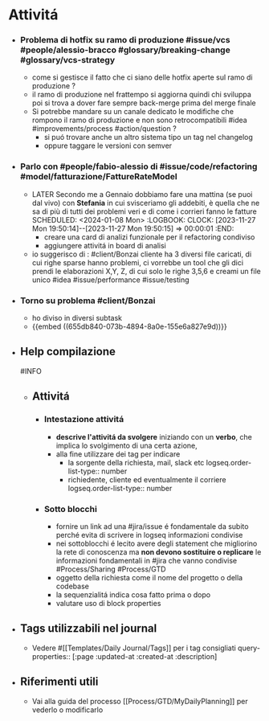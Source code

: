 # Attivitá
- ### Problema di hotfix su ramo di produzione #issue/vcs #people/alessio-bracco #glossary/breaking-change #glossary/vcs-strategy
	- come si gestisce il fatto che ci siano delle hotfix aperte sul ramo di produzione ?
	- il ramo di produzione nel frattempo si aggiorna quindi chi sviluppa poi si trova a dover fare sempre back-merge prima del merge finale
	- Si potrebbe mandare su un canale dedicato le modifiche che rompono il ramo di produzione e non sono retrocompatibili #idea #improvements/process #action/question   ?
		- si puó trovare anche un altro sistema tipo un tag nel changelog
		- oppure taggare le versioni con semver
- ###  Parlo con #people/fabio-alessio di #issue/code/refactoring #model/fatturazione/FattureRateModel
	- LATER Secondo me a Gennaio dobbiamo fare una mattina (se puoi dal vivo) con **Stefania** in cui svisceriamo gli addebiti, è quella che ne sa di più di tutti dei problemi veri e di come i corrieri fanno le fatture 
	  SCHEDULED: <2024-01-08 Mon>
	  :LOGBOOK:
	  CLOCK: [2023-11-27 Mon 19:50:14]--[2023-11-27 Mon 19:50:15] =>  00:00:01
	  :END:
		- creare una card di analizi funzionale per il refactoring condiviso
		- aggiungere attivitá in board di analisi
	- io suggerisco di : #client/Bonzai cliente ha 3 diversi file caricati, di cui righe sparse hanno problemi, ci vorrebbe un tool che gli dici prendi le elaborazioni X,Y, Z, di cui solo le righe 3,5,6 e creami un file unico #idea #issue/performance #issue/testing
- ### Torno su problema #client/Bonzai
	- ho diviso in diversi subtask
	- {{embed ((655db840-073b-4894-8a0e-155e6a827e9d))}}
- ## Help compilazione
  #INFO
	- ## Attivitá
		- ### Intestazione attivitá
			- **descrive l'attivitá da svolgere** iniziando con un **verbo**, che implica lo svolgimento di una certa azione,
			- alla fine utilizzare dei tag per indicare
				- la sorgente della richiesta, mail, slack etc
				  logseq.order-list-type:: number
				- richiedente, cliente ed eventualmente il corriere
				  logseq.order-list-type:: number
		- ### Sotto blocchi
			- fornire un link ad una #jira/issue é fondamentale da subito perché evita di scrivere in logseq informazioni condivise
			- nei sottoblocchi é lecito avere degli statement che migliorino la rete di conoscenza ma **non devono sostituire o replicare** le informazioni fondamentali in #jira che vanno condivise #Process/Sharing #Process/GTD
			- oggetto della richiesta come il nome del progetto o della codebase
			- la sequenzialitá indica cosa fatto prima o dopo
			- valutare uso di block properties
- ## Tags utilizzabili nel journal
	- Vedere #[[Templates/Daily Journal/Tags]] per i tag consigliati
	  query-properties:: [:page :updated-at :created-at :description]
- ## Riferimenti utili
	- Vai alla guida del processo [[Process/GTD/MyDailyPlanning]] per vederlo o modificarlo